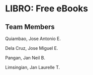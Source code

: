 # LIBRO: Free eBooks

## Team Members

Quiambao, Jose Antonio E.

Dela Cruz, Jose Miguel E.

Pangan, Jan Neil B.

Limsingian, Jan Laurelle T.
